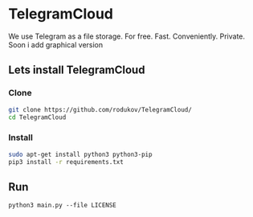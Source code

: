 # TelegramCloud
We use Telegram as a file storage. For free. Fast. Conveniently. Private.
Soon i add graphical version
## Lets install TelegramCloud
### Clone
```bash
git clone https://github.com/rodukov/TelegramCloud/
cd TelegramCloud
```
### Install
```bash
sudo apt-get install python3 python3-pip
pip3 install -r requirements.txt
```
## Run
```python3 main.py --file LICENSE```
